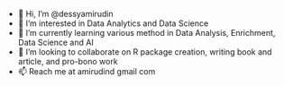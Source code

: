 - 👋 Hi, I’m @dessyamirudin
- 👀 I’m interested in Data Analytics and Data Science
- 🌱 I’m currently learning various method in Data Analysis, Enrichment, Data Science and AI
- 💞️ I’m looking to collaborate on R package creation, writing book and article, and pro-bono work
- 📫 Reach me at amirudind <at> gmail <dot> com

<!---
dessyamirudin/dessyamirudin is a ✨ special ✨ repository because its `README.md` (this file) appears on your GitHub profile.
You can click the Preview link to take a look at your changes.
--->
